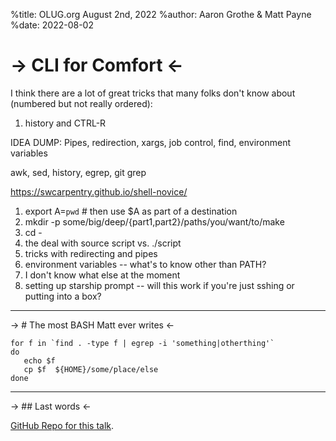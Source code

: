 %title: OLUG.org August 2nd, 2022
%author: Aaron Grothe & Matt Payne
%date: 2022-08-02

-> CLI for Comfort <-
=========

I think there are a lot of great tricks that many folks don't know about (numbered but not really ordered):

1. history and CTRL-R

IDEA DUMP: Pipes, redirection, xargs, job control, find, environment variables

awk, sed, history, egrep, git grep

https://swcarpentry.github.io/shell-novice/


1. export A=`pwd`  # then use $A as part of a destination
2. mkdir -p some/big/deep/{part1,part2}/paths/you/want/to/make
3. cd -
4. the deal with source script vs. ./script
5. tricks with redirecting and pipes
6. environment variables -- what's to know other than PATH?
7. I don't know what else at the moment
8. setting up starship prompt -- will this work if you're just sshing or putting into a box?

-------------------------------------------------

-> # The most BASH Matt ever writes <-

```
for f in `find . -type f | egrep -i 'something|otherthing'`
do 
   echo $f
   cp $f  ${HOME}/some/place/else
done
```


-------------------------------------------------

-> ## Last words <-

[GitHub Repo for this talk](https://github.com/adm2022/OLUG_August_2022).
